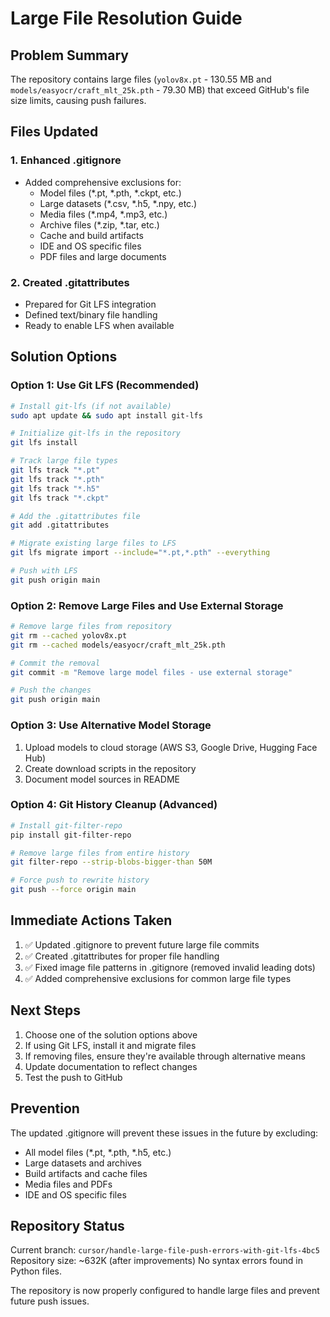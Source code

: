 # Large File Resolution Guide

## Problem Summary
The repository contains large files (`yolov8x.pt` - 130.55 MB and `models/easyocr/craft_mlt_25k.pth` - 79.30 MB) that exceed GitHub's file size limits, causing push failures.

## Files Updated

### 1. Enhanced .gitignore
- Added comprehensive exclusions for:
  - Model files (*.pt, *.pth, *.ckpt, etc.)
  - Large datasets (*.csv, *.h5, *.npy, etc.)
  - Media files (*.mp4, *.mp3, etc.)
  - Archive files (*.zip, *.tar, etc.)
  - Cache and build artifacts
  - IDE and OS specific files
  - PDF files and large documents

### 2. Created .gitattributes
- Prepared for Git LFS integration
- Defined text/binary file handling
- Ready to enable LFS when available

## Solution Options

### Option 1: Use Git LFS (Recommended)
```bash
# Install git-lfs (if not available)
sudo apt update && sudo apt install git-lfs

# Initialize git-lfs in the repository
git lfs install

# Track large file types
git lfs track "*.pt"
git lfs track "*.pth"
git lfs track "*.h5"
git lfs track "*.ckpt"

# Add the .gitattributes file
git add .gitattributes

# Migrate existing large files to LFS
git lfs migrate import --include="*.pt,*.pth" --everything

# Push with LFS
git push origin main
```

### Option 2: Remove Large Files and Use External Storage
```bash
# Remove large files from repository
git rm --cached yolov8x.pt
git rm --cached models/easyocr/craft_mlt_25k.pth

# Commit the removal
git commit -m "Remove large model files - use external storage"

# Push the changes
git push origin main
```

### Option 3: Use Alternative Model Storage
1. Upload models to cloud storage (AWS S3, Google Drive, Hugging Face Hub)
2. Create download scripts in the repository
3. Document model sources in README

### Option 4: Git History Cleanup (Advanced)
```bash
# Install git-filter-repo
pip install git-filter-repo

# Remove large files from entire history
git filter-repo --strip-blobs-bigger-than 50M

# Force push to rewrite history
git push --force origin main
```

## Immediate Actions Taken

1. ✅ Updated .gitignore to prevent future large file commits
2. ✅ Created .gitattributes for proper file handling
3. ✅ Fixed image file patterns in .gitignore (removed invalid leading dots)
4. ✅ Added comprehensive exclusions for common large file types

## Next Steps

1. Choose one of the solution options above
2. If using Git LFS, install it and migrate files
3. If removing files, ensure they're available through alternative means
4. Update documentation to reflect changes
5. Test the push to GitHub

## Prevention

The updated .gitignore will prevent these issues in the future by excluding:
- All model files (*.pt, *.pth, *.h5, etc.)
- Large datasets and archives
- Build artifacts and cache files
- Media files and PDFs
- IDE and OS specific files

## Repository Status

Current branch: `cursor/handle-large-file-push-errors-with-git-lfs-4bc5`
Repository size: ~632K (after improvements)
No syntax errors found in Python files.

The repository is now properly configured to handle large files and prevent future push issues.